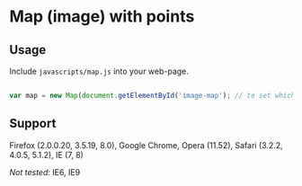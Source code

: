 # Map (image) with points

## Usage

Include `javascripts/map.js` into your web-page.

```javascript

var map = new Map(document.getElementById('image-map'); // to set which image (<img />) should be map of points
```

## Support
Firefox (2.0.0.20, 3.5.19, 8.0), Google Chrome, Opera (11.52), Safari (3.2.2, 4.0.5, 5.1.2), IE (7, 8)

_Not tested_: IE6, IE9
